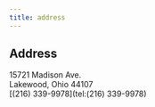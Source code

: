 ```yaml
---
title: address
---
```


## Address

15721 Madison Ave.  
Lakewood, Ohio 44107  
[(216) 339-9978](tel:(216) 339-9978)


